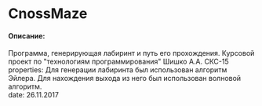 # CnossMaze
<span><h4>Описание:</h4> Программа, генерирующая лабиринт и путь его прохождения. Курсовой проект по "технологиям программирования" Шишко А.А. СКС-15 </span>
properties: Для генерации лабиринта был использован алгоритм Эйлера. Для нахождения выхода из него был использован волновой алгоритм. </br>
date: 26.11.2017
